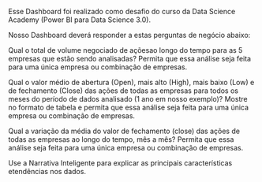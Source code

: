 Esse Dashboard foi realizado como desafio do curso da Data Science Academy (Power BI para Data Science 3.0).

Nosso Dashboard deverá responder a estas perguntas de negócio abaixo:

Qual o total de volume negociado de açõesao longo do tempo para as 5 empresas que  estão  sendo  analisadas?  Permita  que  essa  análise  seja  feita  para  uma  única empresa ou combinação de empresas.

Qual  o  valor  médio  de  abertura  (Open),  mais  alto  (High),  mais  baixo  (Low)  e  de fechamento (Close) das ações de todas as empresas 
para todos os meses do período de  dados  analisado  (1  ano  em  nosso  exemplo)? 
Mostre  no  formato  de  tabela  e permita  que  essa  análise  seja  feita  para  uma  única  empresa  ou  combinação  de empresas.

Qual  a  variação  da  média  do  valor  de fechamento  (close)  das  ações  de  todas  as empresas  ao  longo  do  tempo,  mês  a  mês? 
Permita  que  essa  análise  seja  feita  para uma única empresa ou combinação de empresas.

Use a Narrativa Inteligente para explicar as principais características etendências nos dados.
